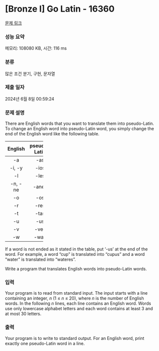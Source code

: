 # [Bronze I] Go Latin - 16360 

[문제 링크](https://www.acmicpc.net/problem/16360) 

### 성능 요약

메모리: 108080 KB, 시간: 116 ms

### 분류

많은 조건 분기, 구현, 문자열

### 제출 일자

2024년 6월 8일 00:59:24

### 문제 설명

<p>There are English words that you want to translate them into pseudo-Latin. To change an English word into pseudo-Latin word, you simply change the end of the English word like the following table.</p>

<table class="table table table-bordered" style="width: 25%;">
	<thead>
		<tr>
			<th style="text-align:center;">English</th>
			<th style="text-align:center;">pseudo-Latin</th>
		</tr>
	</thead>
	<tbody>
		<tr>
			<td style="text-align:center;">-a</td>
			<td style="text-align:center;">-as</td>
		</tr>
		<tr>
			<td style="text-align:center;">-i, -y</td>
			<td style="text-align:center;">-ios</td>
		</tr>
		<tr>
			<td style="text-align:center;">-l</td>
			<td style="text-align:center;">-les</td>
		</tr>
		<tr>
			<td style="text-align:center;">-n, -ne</td>
			<td style="text-align:center;">-anes</td>
		</tr>
		<tr>
			<td style="text-align:center;">-o</td>
			<td style="text-align:center;">-os</td>
		</tr>
		<tr>
			<td style="text-align:center;">-r</td>
			<td style="text-align:center;">-res</td>
		</tr>
		<tr>
			<td style="text-align:center;">-t</td>
			<td style="text-align:center;">-tas</td>
		</tr>
		<tr>
			<td style="text-align:center;">-u</td>
			<td style="text-align:center;">-us</td>
		</tr>
		<tr>
			<td style="text-align:center;">-v</td>
			<td style="text-align:center;">-ves</td>
		</tr>
		<tr>
			<td style="text-align:center;">-w</td>
			<td style="text-align:center;">-was</td>
		</tr>
	</tbody>
</table>

<p>If a word is not ended as it stated in the table, put ‘-us’ at the end of the word. For example, a word “cup” is translated into “cupus” and a word “water” is translated into “wateres”.</p>

<p>Write a program that translates English words into pseudo-Latin words.</p>

### 입력 

 <p>Your program is to read from standard input. The input starts with a line containing an integer, <em>n</em> (1 ≤ <em>n</em> ≤ 20), where <em>n</em> is the number of English words. In the following <em>n</em> lines, each line contains an English word. Words use only lowercase alphabet letters and each word contains at least 3 and at most 30 letters.</p>

### 출력 

 <p>Your program is to write to standard output. For an English word, print exactly one pseudo-Latin word in a line.</p>


